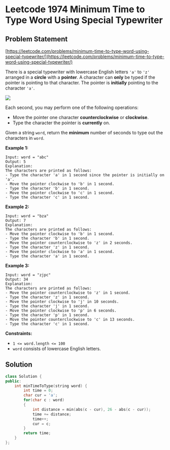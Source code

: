 # Leetcode 1974 Minimum Time to Type Word Using Special Typewriter

## Problem Statement

[https://leetcode.com/problems/minimum-time-to-type-word-using-special-typewriter/](https://leetcode.com/problems/minimum-time-to-type-word-using-special-typewriter/)



There is a special typewriter with lowercase English letters `'a'` to `'z'` arranged in a **circle** with a **pointer**. A character can **only** be typed if the pointer is pointing to that character. The pointer is **initially** pointing to the character `'a'`. 

![](https://assets.leetcode.com/uploads/2021/07/31/chart.jpg)

Each second, you may perform one of the following operations:

* Move the pointer one character **counterclockwise** or **clockwise**.
* Type the character the pointer is **currently** on.

Given a string `word`, return the **minimum** number of seconds to type out the characters in `word`.

**Example 1:**

```text
Input: word = "abc"
Output: 5
Explanation: 
The characters are printed as follows:
- Type the character 'a' in 1 second since the pointer is initially on 'a'.
- Move the pointer clockwise to 'b' in 1 second.
- Type the character 'b' in 1 second.
- Move the pointer clockwise to 'c' in 1 second.
- Type the character 'c' in 1 second.
```

**Example 2:**

```text
Input: word = "bza"
Output: 7
Explanation:
The characters are printed as follows:
- Move the pointer clockwise to 'b' in 1 second.
- Type the character 'b' in 1 second.
- Move the pointer counterclockwise to 'z' in 2 seconds.
- Type the character 'z' in 1 second.
- Move the pointer clockwise to 'a' in 1 second.
- Type the character 'a' in 1 second.
```

**Example 3:**

```text
Input: word = "zjpc"
Output: 34
Explanation:
The characters are printed as follows:
- Move the pointer counterclockwise to 'z' in 1 second.
- Type the character 'z' in 1 second.
- Move the pointer clockwise to 'j' in 10 seconds.
- Type the character 'j' in 1 second.
- Move the pointer clockwise to 'p' in 6 seconds.
- Type the character 'p' in 1 second.
- Move the pointer counterclockwise to 'c' in 13 seconds.
- Type the character 'c' in 1 second.
```

**Constraints:**

* `1 <= word.length <= 100`
* `word` consists of lowercase English letters.

## Solution

```cpp
class Solution {
public:
    int minTimeToType(string word) {
        int time = 0;
        char cur = 'a';
        for(char c : word)
        {
            int distance = min(abs(c - cur), 26 - abs(c - cur));
            time += distance;
            time++;
            cur = c;
        }
        return time;
    }
};
```


